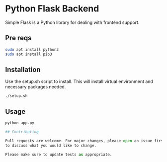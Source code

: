 # Python Flask Backend

Simple Flask is a Python library for dealing with frontend support.

## Pre reqs

```bash
sudo apt install python3
sudo apt install pip3
```

## Installation

Use the setup.sh script to install.
This will install virtual environment and necessary packages needed. 

```bash
./setup.sh
```

## Usage

```python
python app.py

## Contributing

Pull requests are welcome. For major changes, please open an issue first
to discuss what you would like to change.

Please make sure to update tests as appropriate.